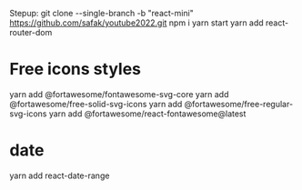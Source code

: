 Stepup:
git clone --single-branch -b "react-mini" https://github.com/safak/youtube2022.git
npm i
yarn start
yarn add react-router-dom

# Free icons styles

yarn add @fortawesome/fontawesome-svg-core
yarn add @fortawesome/free-solid-svg-icons
yarn add @fortawesome/free-regular-svg-icons
yarn add @fortawesome/react-fontawesome@latest

# date

yarn add react-date-range
